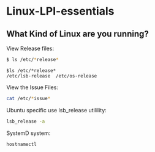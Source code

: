 # Linux-LPI-essentials


What Kind of Linux are you running?
---
View Release files:
```bash
$ ls /etc/*release*
```
```
$ls /etc/*release*
/etc/lsb-release  /etc/os-release
```

View the Issue Files:
```bash
cat /etc/*issue*
```

Ubuntu specific use lsb_release utilility:
```bash
lsb_release -a
```

SystemD system:
```bash
hostnamectl
```




